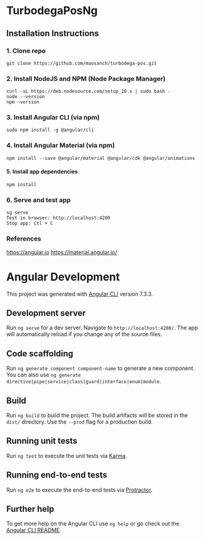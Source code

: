 # TurbodegaPosNg
## Installation Instructions
### 1. Clone repo
```
git clone https://github.com/maosanch/turbodega-pos.git
```

### 2. Install NodeJS and NPM (Node Package Manager)
```
curl -sL https://deb.nodesource.com/setup_10.x | sudo bash -
node --version
npm —version
```

### 3. Install Angular CLI (via npm)
```
sudo npm install -g @angular/cli
```

### 4. Install Angular Material (via npm)
```
npm install --save @angular/material @angular/cdk @angular/animations
```

#### 5. Install app dependencies
```
npm install
```

### 6. Serve and test app
```
sg serve
Test in browser: http://localhost:4200
Stop app: Ctl + C
```

### References
https://angular.io
https://material.angular.io/

# Angular Development
This project was generated with [Angular CLI](https://github.com/angular/angular-cli) version 7.3.3.

## Development server

Run `ng serve` for a dev server. Navigate to `http://localhost:4200/`. The app will automatically reload if you change any of the source files.

## Code scaffolding

Run `ng generate component component-name` to generate a new component. You can also use `ng generate directive|pipe|service|class|guard|interface|enum|module`.

## Build

Run `ng build` to build the project. The build artifacts will be stored in the `dist/` directory. Use the `--prod` flag for a production build.

## Running unit tests

Run `ng test` to execute the unit tests via [Karma](https://karma-runner.github.io).

## Running end-to-end tests

Run `ng e2e` to execute the end-to-end tests via [Protractor](http://www.protractortest.org/).

## Further help

To get more help on the Angular CLI use `ng help` or go check out the [Angular CLI README](https://github.com/angular/angular-cli/blob/master/README.md).
